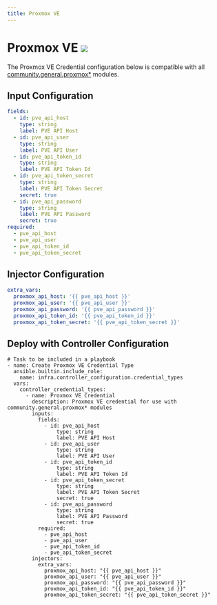 ```yaml
---
title: Proxmox VE
---
```

# Proxmox VE <img src="/icons/proxmox.png" class="credential-type-icon">

The Proxmox VE Credential configuration below is compatible with all [community.general.proxmox*](https://docs.ansible.com/ansible/latest/collections/community/general/index.html) modules.

## Input Configuration
```yaml
fields:
  - id: pve_api_host
    type: string
    label: PVE API Host
  - id: pve_api_user
    type: string
    label: PVE API User
  - id: pve_api_token_id
    type: string
    label: PVE API Token Id
  - id: pve_api_token_secret
    type: string
    label: PVE API Token Secret
    secret: true
  - id: pve_api_password
    type: string
    label: PVE API Password
    secret: true
required:
  - pve_api_host
  - pve_api_user
  - pve_api_token_id
  - pve_api_token_secret
```

## Injector Configuration
```yaml
extra_vars:
  proxmox_api_host: '{{ pve_api_host }}'
  proxmox_api_user: '{{ pve_api_user }}'
  proxmox_api_password: '{{ pve_api_password }}'
  proxmox_api_token_id: '{{ pve_api_token_id }}'
  proxmox_api_token_secret: '{{ pve_api_token_secret }}'

```

## Deploy with Controller Configuration

```
# Task to be included in a playbook
- name: Create Proxmox VE Credential Type
  ansible.builtin.include_role:
    name: infra.controller_configuration.credential_types
  vars:
    controller_credential_types:
      - name: Proxmox VE Credential
        description: Proxmox VE credential for use with community.general.proxmox* modules
        inputs:
          fields:
            - id: pve_api_host
                type: string
                label: PVE API Host
            - id: pve_api_user
                type: string
                label: PVE API User
            - id: pve_api_token_id
                type: string
                label: PVE API Token Id
            - id: pve_api_token_secret
                type: string
                label: PVE API Token Secret
                secret: true
            - id: pve_api_password
                type: string
                label: PVE API Password
                secret: true
          required:
            - pve_api_host
            - pve_api_user
            - pve_api_token_id
            - pve_api_token_secret
        injectors:
          extra_vars:
            proxmox_api_host: "{{ pve_api_host }}"
            proxmox_api_user: "{{ pve_api_user }}"
            proxmox_api_password: "{{ pve_api_password }}"
            proxmox_api_token_id: "{{ pve_api_token_id }}"
            proxmox_api_token_secret: "{{ pve_api_token_secret }}"
```
